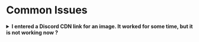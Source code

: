# Common Issues

<details>

<summary><strong>I entered a Discord CDN link for an image. It worked for some time, but it is not working now ?</strong></summary>

`This is because Discord links are removed after some time. To resolve this, FiveMManage is recommended.`

</details>

